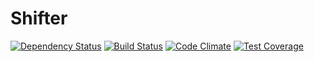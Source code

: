 # Shifter

[![Dependency Status](https://gemnasium.com/PunyW/shifter.svg)](https://gemnasium.com/PunyW/shifter)
[![Build Status](https://travis-ci.org/PunyW/shifter.svg?branch=master)](https://travis-ci.org/PunyW/shifter)
[![Code Climate](https://codeclimate.com/github/PunyW/shifter/badges/gpa.svg)](https://codeclimate.com/github/PunyW/shifter)
[![Test Coverage](https://codeclimate.com/github/PunyW/shifter/badges/coverage.svg)](https://codeclimate.com/github/PunyW/shifter)
